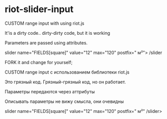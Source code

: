 # riot-slider-input
CUSTOM range input with using riot.js

It'is a dirty code.. dirty-dirty code, but it is working

Parameters are passed using attributes.

slider 
  name="FIELDS[square]" 
  value="12" 
  max="120" 
  postfix=" м²">
/slider

FORK it and change for yourself;

CUSTOM range input  с использованием библиотеки riot.js

Это грязный код. Грязный-грязный код, но он работает.

Параметры передаются через аттрибуты

Описывать параметры не вижу смысла, они очевидны

slider 
  name="FIELDS[square]" 
  value="12" 
  max="120" 
  postfix=" м²"
/slider>

